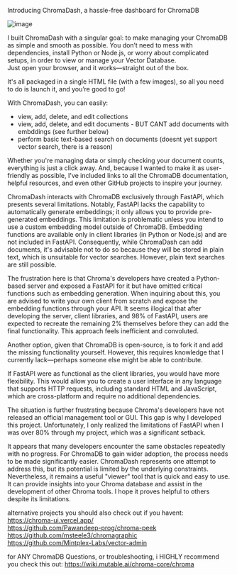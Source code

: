 Introducing ChromaDash, a hassle-free dashboard for ChromaDB

![image](https://github.com/user-attachments/assets/78046edf-7ab1-4b5f-8177-136e4b7c753d)

I built ChromaDash with a singular goal: to make managing your ChromaDB as simple and smooth as possible. 
You don’t need to mess with dependencies, install Python or Node.js, or worry about complicated setups, in order to view or manage your Vector Database.  
Just open your browser, and it works—straight out of the box. 

It's all packaged in a single HTML file (with a few images), so all you need to do is launch it, and you’re good to go!

With ChromaDash, you can easily:
- view, add, delete, and edit collections
- view, add, delete, and edit documents - BUT CANT add documents with embddings (see further below)
- perform basic text-based search on documents (doesnt yet support vector search, there is a reason)
  
Whether you're managing data or simply checking your document counts, everything is just a click away. 
And, because I wanted to make it as user-friendly as possible, I've included links to all the ChromaDB documentation, helpful resources, and even other GitHub projects to inspire your journey.

ChromaDash interacts with ChromaDB exclusively through FastAPI, which presents several limitations. Notably, FastAPI lacks the capability to automatically generate embeddings; it only allows you to provide pre-generated embeddings. This limitation is problematic unless you intend to use a custom embedding model outside of ChromaDB. Embedding functions are available only in client libraries (in Python or Node.js) and are not included in FastAPI. Consequently, while ChromaDash can add documents, it's advisable not to do so because they will be stored in plain text, which is unsuitable for vector searches. However, plain text searches are still possible.

The frustration here is that Chroma's developers have created a Python-based server and exposed a FastAPI for it but have omitted critical functions such as embedding generation. When inquiring about this, you are advised to write your own client from scratch and expose the embedding functions through your API. It seems illogical that after developing the server, client libraries, and 98% of FastAPI, users are expected to recreate the remaining 2% themselves before they can add the final functionality. This approach feels inefficient and convoluted.

Another option, given that ChromaDB is open-source, is to fork it and add the missing functionality yourself. However, this requires knowledge that I currently lack—perhaps someone else might be able to contribute.

If FastAPI were as functional as the client libraries, you would have more flexibility. This would allow you to create a user interface in any language that supports HTTP requests, including standard HTML and JavaScript, which are cross-platform and require no additional dependencies.

The situation is further frustrating because Chroma's developers have not released an official management tool or GUI. This gap is why I developed this project. Unfortunately, I only realized the limitations of FastAPI when I was over 80% through my project, which was a significant setback.

It appears that many developers encounter the same obstacles repeatedly with no progress. For ChromaDB to gain wider adoption, the process needs to be made significantly easier. ChromaDash represents one attempt to address this, but its potential is limited by the underlying constraints. Nevertheless, it remains a useful "viewer" tool that is quick and easy to use. It can provide insights into your Chroma database and assist in the development of other Chroma tools. I hope it proves helpful to others despite its limitations.

alternative projects you should also check out if you havent: <Br>
https://chroma-ui.vercel.app/ <Br>
https://github.com/Pawandeep-prog/chroma-peek <Br>
https://github.com/msteele3/chromagraphic <br>
https://github.com/Mintplex-Labs/vector-admin <bR>

for ANY ChromaDB Questions, or troubleshooting, i HIGHLY recommend you check this out:
https://wiki.mutable.ai/chroma-core/chroma


